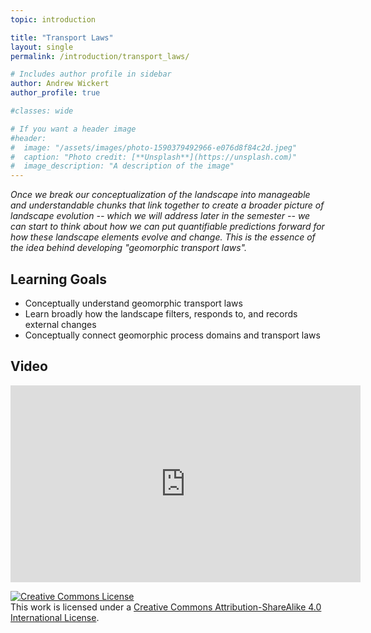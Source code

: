 ```yaml
---
topic: introduction

title: "Transport Laws"
layout: single
permalink: /introduction/transport_laws/

# Includes author profile in sidebar
author: Andrew Wickert
author_profile: true

#classes: wide

# If you want a header image
#header:
#  image: "/assets/images/photo-1590379492966-e076d8f84c2d.jpeg"
#  caption: "Photo credit: [**Unsplash**](https://unsplash.com)"
#  image_description: "A description of the image"
---
```


*Once we break our conceptualization of the landscape into manageable and understandable chunks that link together to create a broader picture of landscape evolution -- which we will address later in the semester -- we can start to think about how we can put quantifiable predictions forward for how these landscape elements evolve and change. This is the essence of the idea behind developing "geomorphic transport laws".*

## Learning Goals

* Conceptually understand geomorphic transport laws
* Learn broadly how the landscape filters, responds to, and records external changes
* Conceptually connect geomorphic process domains and transport laws

## Video

<iframe width="560" height="315" src="https://www.youtube.com/embed/tufbO1dYhK4" frameborder="0" allow="accelerometer; autoplay; clipboard-write; encrypted-media; gyroscope; picture-in-picture" allowfullscreen></iframe>


<a rel="license" href="http://creativecommons.org/licenses/by-sa/4.0/"><img alt="Creative Commons License" style="border-width:0" src="https://i.creativecommons.org/l/by-sa/4.0/88x31.png" /></a><br />This work is licensed under a <a rel="license" href="http://creativecommons.org/licenses/by-sa/4.0/">Creative Commons Attribution-ShareAlike 4.0 International License</a>.
